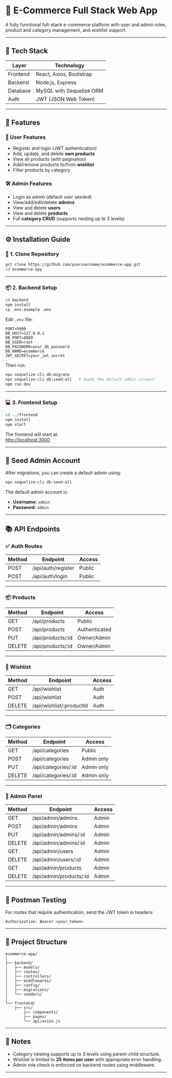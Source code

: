 # 🛒 E-Commerce Full Stack Web App

A fully functional full-stack e-commerce platform with user and admin roles, product and category management, and wishlist support.

---

## 🔧 Tech Stack

| Layer     | Technology               |
|-----------|--------------------------|
| Frontend  | React, Axios, Bootstrap  |
| Backend   | Node.js, Express         |
| Database  | MySQL with Sequelize ORM |
| Auth      | JWT (JSON Web Token)     |

---

## 🚀 Features

### 👤 User Features
- Register and login (JWT authentication)
- Add, update, and delete **own products**
- View all products (with pagination)
- Add/remove products to/from **wishlist**
- Filter products by category

### 🛠️ Admin Features
- Login as admin (default user seeded)
- View/add/edit/delete **admins**
- View and delete **users**
- View and delete **products**
- Full **category CRUD** (supports nesting up to 3 levels)

---

## ⚙️ Installation Guide

### 📁 1. Clone Repository

```bash
git clone https://github.com/yourusername/ecommerce-app.git
cd ecommerce-app
```

---

### 📦 2. Backend Setup

```bash
cd backend
npm install
cp .env.example .env
```

Edit `.env` file:

```
PORT=5000
DB_HOST=127.0.0.1
DB_PORT=8889
DB_USER=root
DB_PASSWORD=your_db_password
DB_NAME=ecommerce
JWT_SECRET=your_jwt_secret
```

Then run:

```bash
npx sequelize-cli db:migrate
npx sequelize-cli db:seed:all   # Seeds the default admin account
npm run dev
```

---

### 💻 3. Frontend Setup

```bash
cd ../frontend
npm install
npm start
```

The frontend will start at:  
[http://localhost:3000](http://localhost:3000)

---

## 🧪 Seed Admin Account

After migrations, you can create a default admin using:

```bash
npx sequelize-cli db:seed:all
```

The default admin account is:
- **Username:** `admin`
- **Password:** `admin`

---

## 📚 API Endpoints

### ✅ Auth Routes
| Method | Endpoint            | Access       |
|--------|---------------------|--------------|
| POST   | /api/auth/register  | Public       |
| POST   | /api/auth/login     | Public       |

---

### 📦 Products
| Method | Endpoint             | Access           |
|--------|----------------------|------------------|
| GET    | /api/products        | Public           |
| POST   | /api/products        | Authenticated    |
| PUT    | /api/products/:id    | Owner/Admin      |
| DELETE | /api/products/:id    | Owner/Admin      |

---

### 🧡 Wishlist
| Method | Endpoint                    | Access     |
|--------|-----------------------------|------------|
| GET    | /api/wishlist               | Auth       |
| POST   | /api/wishlist               | Auth       |
| DELETE | /api/wishlist/:productId    | Auth       |

---

### 🗂️ Categories
| Method | Endpoint                   | Access      |
|--------|----------------------------|-------------|
| GET    | /api/categories            | Public      |
| POST   | /api/categories            | Admin only  |
| PUT    | /api/categories/:id        | Admin only  |
| DELETE | /api/categories/:id        | Admin only  |

---

### 🔐 Admin Panel
| Method | Endpoint                      | Access     |
|--------|-------------------------------|------------|
| GET    | /api/admin/admins             | Admin      |
| POST   | /api/admin/admins             | Admin      |
| PUT    | /api/admin/admins/:id         | Admin      |
| DELETE | /api/admin/admins/:id         | Admin      |
| GET    | /api/admin/users              | Admin      |
| DELETE | /api/admin/users/:id          | Admin      |
| GET    | /api/admin/products           | Admin      |
| DELETE | /api/admin/products/:id       | Admin      |

---

## 🧪 Postman Testing

For routes that require authentication, send the JWT token in headers:

```http
Authorization: Bearer <your_token>
```

---

## 📂 Project Structure

```
ecommerce-app/
│
├── backend/
│   ├── models/
│   ├── routes/
│   ├── controllers/
│   ├── middlewares/
│   ├── config/
│   ├── migrations/
│   └── seeders/
│
└── frontend/
    ├── src/
        ├── components/
        ├── pages/
        └── api/axios.js
```

---

## 🧠 Notes

- Category nesting supports up to 3 levels using parent-child structure.
- Wishlist is limited to **25 items per user** with appropriate error handling.
- Admin role check is enforced on backend routes using middleware.

---

